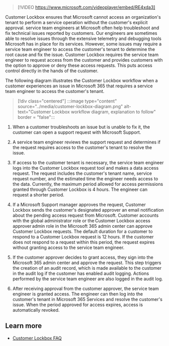 >[!VIDEO https://www.microsoft.com/videoplayer/embed/RE4xda3]

Customer Lockbox ensures that Microsoft cannot access an organization's tenant to perform a service operation without the customer's explicit approval. service team engineers at Microsoft often help troubleshoot and fix technical issues reported by customers. Our engineers are sometimes able to resolve issues through the extensive telemetry and debugging tools Microsoft has in place for its services. However, some issues may require a service team engineer to access the customer's tenant to determine the root cause and fix the issue. Customer Lockbox requires the service team engineer to request access from the customer and provides customers with the option to approve or deny these access requests. This puts access control directly in the hands of the customer.

The following diagram illustrates the Customer Lockbox workflow when a customer experiences an issue in Microsoft 365 that requires a service team engineer to access the customer's tenant.

> [!div class="centered"]
> :::image type="content" source="../media/customer-lockbox-diagram.png" alt-text="Customer Lockbox workflow diagram, explanation to follow" border = "false":::

1. When a customer troubleshoots an issue but is unable to fix it, the customer can open a support request with Microsoft Support.

2. A service team engineer reviews the support request and determines if the request requires access to the customer's tenant to resolve the issue.

3. If access to the customer tenant is necessary, the service team engineer logs into the Customer Lockbox request tool and makes a data access request. The request includes the customer's tenant name, service request number, and the estimated time the engineer needs access to the data. Currently, the maximum period allowed for access permissions granted through Customer Lockbox is 4 hours. The engineer can request a shorter period.

4. If a Microsoft Support manager approves the request, Customer Lockbox sends the customer's designated approver an email notification about the pending access request from Microsoft. Customer accounts with the global administrator role or the Customer Lockbox access approver admin role in the Microsoft 365 admin center can approve Customer Lockbox requests. The default duration for a customer to respond to a Customer Lockbox request is 12 hours. If the customer does not respond to a request within this period, the request expires without granting access to the service team engineer.

5. If the customer approver decides to grant access, they sign into the Microsoft 365 admin center and approve the request. This step triggers the creation of an audit record, which is made available to the customer in the audit log if the customer has enabled audit logging. Actions performed by the service team engineer are also logged in the audit log.

6. After receiving approval from the customer approver, the service team engineer is granted access. The engineer can then log into the customer's tenant in Microsoft 365 Services and resolve the customer's issue. When the period approved for access expires, access is automatically revoked.

## Learn more

- [Customer Lockbox FAQ](/microsoft-365/compliance/customer-lockbox-requests?azure-portal=true)
